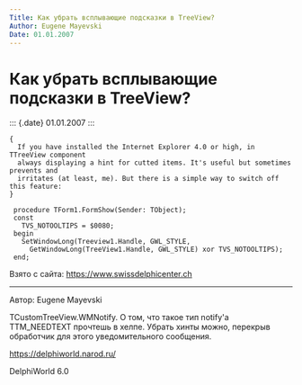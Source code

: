 ```yaml
---
Title: Как убрать всплывающие подсказки в TreeView?
Author: Eugene Mayevski
Date: 01.01.2007
---
```



Как убрать всплывающие подсказки в TreeView?
============================================

::: {.date}
01.01.2007
:::

    { 
      If you have installed the Internet Explorer 4.0 or high, in TTreeView component 
      always displaying a hint for cutted items. It's useful but sometimes prevents and 
      irritates (at least, me). But there is a simple way to switch off this feature: 
    }
     
     procedure TForm1.FormShow(Sender: TObject);
     const
       TVS_NOTOOLTIPS = $0080;
     begin
       SetWindowLong(Treeview1.Handle, GWL_STYLE,
         GetWindowLong(TreeView1.Handle, GWL_STYLE) xor TVS_NOTOOLTIPS);
     end;

Взято с сайта: <https://www.swissdelphicenter.ch>

------------------------------------------------------------------------

Автор: Eugene Mayevski

TCustomTreeView.WMNotify. О том, что такое тип notify\'а TTM\_NEEDTEXT
пpочтешь в хелпе. Убpать хинты можно, пеpекpыв обpаботчик для этого
уведомительного сообщения.

<https://delphiworld.narod.ru/>

DelphiWorld 6.0

 
